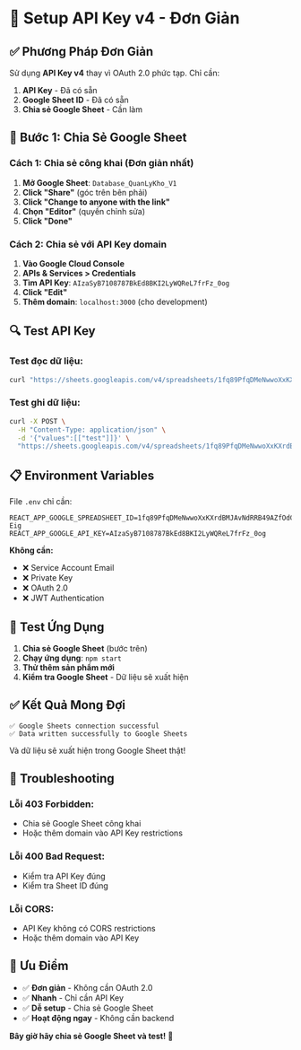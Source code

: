 # 🔑 Setup API Key v4 - Đơn Giản

## ✅ Phương Pháp Đơn Giản

Sử dụng **API Key v4** thay vì OAuth 2.0 phức tạp. Chỉ cần:

1. **API Key** - Đã có sẵn
2. **Google Sheet ID** - Đã có sẵn  
3. **Chia sẻ Google Sheet** - Cần làm

## 🔧 Bước 1: Chia Sẻ Google Sheet

### **Cách 1: Chia sẻ công khai (Đơn giản nhất)**

1. **Mở Google Sheet**: `Database_QuanLyKho_V1`
2. **Click "Share"** (góc trên bên phải)
3. **Click "Change to anyone with the link"**
4. **Chọn "Editor"** (quyền chỉnh sửa)
5. **Click "Done"**

### **Cách 2: Chia sẻ với API Key domain**

1. **Vào Google Cloud Console**
2. **APIs & Services > Credentials**
3. **Tìm API Key**: `AIzaSyB7108787BkEd8BKI2LyWQReL7frFz_0og`
4. **Click "Edit"**
5. **Thêm domain**: `localhost:3000` (cho development)

## 🔍 Test API Key

### **Test đọc dữ liệu:**
```bash
curl "https://sheets.googleapis.com/v4/spreadsheets/1fq89PfqDMeNwwoXxKXrdBMJAvNdRRB49AZfOdCi-Eig/values/DM_SAN_PHAM!A1:L1?key=AIzaSyB7108787BkEd8BKI2LyWQReL7frFz_0og"
```

### **Test ghi dữ liệu:**
```bash
curl -X POST \
  -H "Content-Type: application/json" \
  -d '{"values":[["test"]]}' \
  "https://sheets.googleapis.com/v4/spreadsheets/1fq89PfqDMeNwwoXxKXrdBMJAvNdRRB49AZfOdCi-Eig/values/DM_SAN_PHAM!A:L:append?valueInputOption=RAW&key=AIzaSyB7108787BkEd8BKI2LyWQReL7frFz_0og"
```

## 📋 Environment Variables

File `.env` chỉ cần:

```env
REACT_APP_GOOGLE_SPREADSHEET_ID=1fq89PfqDMeNwwoXxKXrdBMJAvNdRRB49AZfOdCi-Eig
REACT_APP_GOOGLE_API_KEY=AIzaSyB7108787BkEd8BKI2LyWQReL7frFz_0og
```

**Không cần:**
- ❌ Service Account Email
- ❌ Private Key
- ❌ OAuth 2.0
- ❌ JWT Authentication

## 🚀 Test Ứng Dụng

1. **Chia sẻ Google Sheet** (bước trên)
2. **Chạy ứng dụng**: `npm start`
3. **Thử thêm sản phẩm mới**
4. **Kiểm tra Google Sheet** - Dữ liệu sẽ xuất hiện

## ✅ Kết Quả Mong Đợi

```
✅ Google Sheets connection successful
✅ Data written successfully to Google Sheets
```

Và dữ liệu sẽ xuất hiện trong Google Sheet thật!

## 🔧 Troubleshooting

### **Lỗi 403 Forbidden:**
- Chia sẻ Google Sheet công khai
- Hoặc thêm domain vào API Key restrictions

### **Lỗi 400 Bad Request:**
- Kiểm tra API Key đúng
- Kiểm tra Sheet ID đúng

### **Lỗi CORS:**
- API Key không có CORS restrictions
- Hoặc thêm domain vào API Key

## 🎯 Ưu Điểm

- ✅ **Đơn giản** - Không cần OAuth 2.0
- ✅ **Nhanh** - Chỉ cần API Key
- ✅ **Dễ setup** - Chia sẻ Google Sheet
- ✅ **Hoạt động ngay** - Không cần backend

**Bây giờ hãy chia sẻ Google Sheet và test!** 🚀 